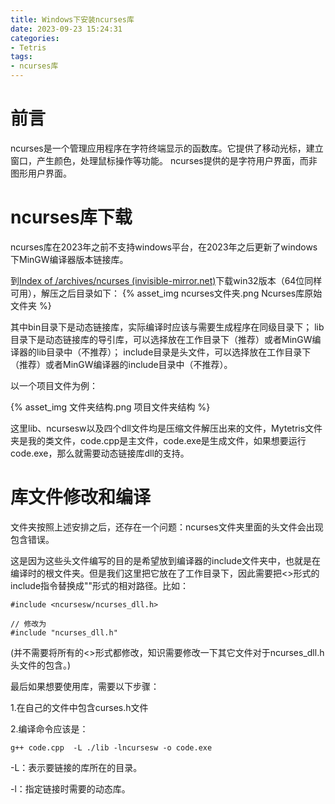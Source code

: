 ```yaml
---
title: Windows下安装ncurses库
date: 2023-09-23 15:24:31
categories: 
- Tetris
tags:
- ncurses库
---
```


# 前言

ncurses是一个管理应用程序在字符终端显示的函数库。它提供了移动光标，建立窗口，产生颜色，处理鼠标操作等功能。
ncurses提供的是字符用户界面，而非图形用户界面。

# ncurses库下载

ncurses库在2023年之前不支持windows平台，在2023年之后更新了windows下MinGW编译器版本链接库。

到[Index of /archives/ncurses (invisible-mirror.net)](https://invisible-mirror.net/archives/ncurses/)下载win32版本（64位同样可用），解压之后目录如下：
{% asset_img ncurses文件夹.png Ncurses库原始文件夹 %}

其中bin目录下是动态链接库，实际编译时应该与需要生成程序在同级目录下；
lib目录下是动态链接库的导引库，可以选择放在工作目录下（推荐）或者MinGW编译器的lib目录中（不推荐）；
include目录是头文件，可以选择放在工作目录下（推荐）或者MinGW编译器的include目录中（不推荐）。

以一个项目文件为例：

{% asset_img 文件夹结构.png 项目文件夹结构 %}

这里lib、ncursesw以及四个dll文件均是压缩文件解压出来的文件，Mytetris文件夹是我的类文件，code.cpp是主文件，code.exe是生成文件，如果想要运行code.exe，那么就需要动态链接库dll的支持。

# 库文件修改和编译

文件夹按照上述安排之后，还存在一个问题：ncurses文件夹里面的头文件会出现包含错误。

这是因为这些头文件编写的目的是希望放到编译器的include文件夹中，也就是在编译时的根文件夹。但是我们这里把它放在了工作目录下，因此需要把<>形式的include指令替换成""形式的相对路径。比如：

```
#include <ncursesw/ncurses_dll.h>

// 修改为
#include "ncurses_dll.h"
```

(并不需要将所有的<>形式都修改，知识需要修改一下其它文件对于ncurses_dll.h头文件的包含。)

最后如果想要使用库，需要以下步骤：

1.在自己的文件中包含curses.h文件

2.编译命令应该是：

```
g++ code.cpp  -L ./lib -lncursesw -o code.exe
```

-L：表示要链接的库所在的目录。

-l：指定链接时需要的动态库。













